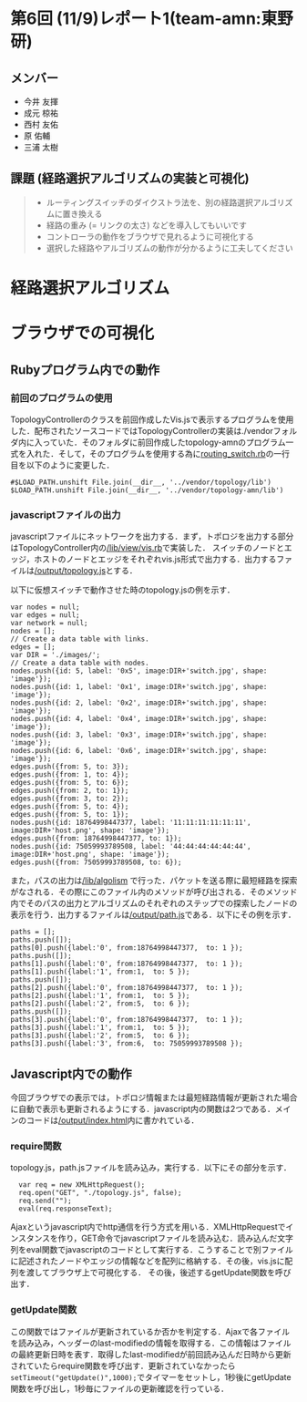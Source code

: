 # 第6回 (11/9)レポート1(team-amn:東野研)
## メンバー
* 今井 友揮
* 成元 椋祐
* 西村 友佑
* 原 佑輔
* 三浦 太樹

## 課題 (経路選択アルゴリズムの実装と可視化)

>* ルーティングスイッチのダイクストラ法を、別の経路選択アルゴリズムに置き換える
>  * 経路の重み (= リンクの太さ) などを導入してもいいです
>* コントローラの動作をブラウザで見れるように可視化する
>  * 選択した経路やアルゴリズムの動作が分かるように工夫してください

# 経路選択アルゴリズム

# ブラウザでの可視化
## Rubyプログラム内での動作
### 前回のプログラムの使用
TopologyControllerのクラスを前回作成したVis.jsで表示するプログラムを使用した．配布されたソースコードではTopologyControllerの実装は./vendorフォルダ内に入っていた．そのフォルダに前回作成したtopology-amnのプログラム一式を入れた．そして，そのプログラムを使用する為に[routing_switch.rb](./lib/routing_switch.rb)の一行目を以下のように変更した．

```
#$LOAD_PATH.unshift File.join(__dir__, '../vendor/topology/lib')
$LOAD_PATH.unshift File.join(__dir__, '../vendor/topology-amn/lib')
```
### javascriptファイルの出力
javascriptファイルにネットワークを出力する．まず，トポロジを出力する部分はTopologyController内の[/lib/view/vis.rb](./vendor/topology-amn/lib/view/vis.rb)で実装した．
スイッチのノードとエッジ，ホストのノードとエッジをそれぞれvis.js形式で出力する．出力するファイルは[/output/topology.js](./output/topology.js)とする．

以下に仮想スイッチで動作させた時のtopology.jsの例を示す．

```
var nodes = null;
var edges = null;
var network = null;
nodes = [];
// Create a data table with links.
edges = [];
var DIR = './images/';
// Create a data table with nodes.
nodes.push({id: 5, label: '0x5', image:DIR+'switch.jpg', shape: 'image'});
nodes.push({id: 1, label: '0x1', image:DIR+'switch.jpg', shape: 'image'});
nodes.push({id: 2, label: '0x2', image:DIR+'switch.jpg', shape: 'image'});
nodes.push({id: 4, label: '0x4', image:DIR+'switch.jpg', shape: 'image'});
nodes.push({id: 3, label: '0x3', image:DIR+'switch.jpg', shape: 'image'});
nodes.push({id: 6, label: '0x6', image:DIR+'switch.jpg', shape: 'image'});
edges.push({from: 5, to: 3});
edges.push({from: 1, to: 4});
edges.push({from: 5, to: 6});
edges.push({from: 2, to: 1});
edges.push({from: 3, to: 2});
edges.push({from: 5, to: 4});
edges.push({from: 5, to: 1});
nodes.push({id: 18764998447377, label: '11:11:11:11:11:11', image:DIR+'host.png', shape: 'image'});
edges.push({from: 18764998447377, to: 1});
nodes.push({id: 75059993789508, label: '44:44:44:44:44:44', image:DIR+'host.png', shape: 'image'});
edges.push({from: 75059993789508, to: 6});
```

また，パスの出力は[/lib/algolism](./lib/path.rb) で行った．パケットを送る際に最短経路を探索がなされる．その際にこのファイル内のメソッドが呼び出される．そのメソッド内でそのパスの出力とアルゴリズムのそれぞれのステップでの探索したノードの表示を行う．出力するファイルは[/output/path.js](./output/path.js)である．以下にその例を示す．

```
paths = [];
paths.push([]);
paths[0].push({label:'0', from:18764998447377,  to: 1 });
paths.push([]);
paths[1].push({label:'0', from:18764998447377,  to: 1 });
paths[1].push({label:'1', from:1,  to: 5 });
paths.push([]);
paths[2].push({label:'0', from:18764998447377,  to: 1 });
paths[2].push({label:'1', from:1,  to: 5 });
paths[2].push({label:'2', from:5,  to: 6 });
paths.push([]);
paths[3].push({label:'0', from:18764998447377,  to: 1 });
paths[3].push({label:'1', from:1,  to: 5 });
paths[3].push({label:'2', from:5,  to: 6 });
paths[3].push({label:'3', from:6,  to: 75059993789508 });
```

## Javascript内での動作
今回ブラウザでの表示では，トポロジ情報または最短経路情報が更新された場合に自動で表示も更新されるようにする．javascript内の関数は2つである．メインのコードは[/output/index.html](./output/index.html)内に書かれている．

### require関数
topology.js，path.jsファイルを読み込み，実行する．以下にその部分を示す．

```
  var req = new XMLHttpRequest();
  req.open("GET", "./topology.js", false);
  req.send("");
  eval(req.responseText);
```
Ajaxというjavascript内でhttp通信を行う方式を用いる．XMLHttpRequestでインスタンスを作り，GET命令でjavascriptファイルを読み込む．読み込んだ文字列をeval関数でjavascriptのコードとして実行する．こうすることで別ファイルに記述されたノードやエッジの情報などを配列に格納する．その後，vis.jsに配列を渡してブラウザ上で可視化する．
その後，後述するgetUpdate関数を呼び出す．

### getUpdate関数
この関数ではファイルが更新されているか否かを判定する．Ajaxで各ファイルを読み込み，ヘッダーのlast-modifiedの情報を取得する．この情報はファイルの最終更新日時を表す．取得したlast-modifiedが前回読み込んだ日時から更新されていたらrequire関数を呼び出す．更新されていなかったら```  setTimeout("getUpdate()",1000);```でタイマーをセットし，1秒後にgetUpdate関数を呼び出し，1秒毎にファイルの更新確認を行っている．









